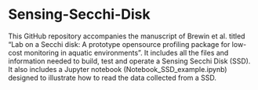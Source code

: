 # Sensing-Secchi-Disk

This GitHub repository accompanies the manuscript of Brewin et al. titled “Lab on a Secchi disk: A prototype opensource profiling package for low-cost monitoring in aquatic environments”. It includes all the files and information needed to build, test and operate a Sensing Secchi Disk (SSD). It also includes a Jupyter notebook (Notebook_SSD_example.ipynb) designed to illustrate how to read the data collected from a SSD.

